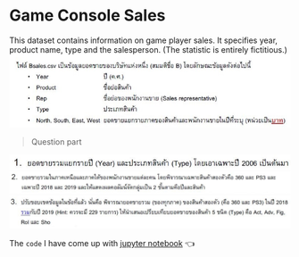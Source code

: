 
# Game Console Sales
This dataset contains information on game player sales. It specifies year, product name, type and the salesperson. (The statistic is entirely fictitious.)
![img](/pictures/q2.JPG)

> Question part

![img](/pictures/q21.JPG)
![img](/pictures/q22.JPG)
![img](/pictures/q23.JPG)

The ```code``` I have come up with [jupyter notebook](https://github.com/tan-koo/Game-Console-Sales/blob/master/jupyter/sales.ipynb) 👈